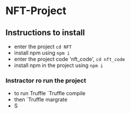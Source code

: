 # NFT-Project

## Instructions to install

* enter the project `cd NFT`
* install npm using `npm i`
* enter the project code 'nft_code', `cd nft_code`
* install npm in the project using `npm i`

### Instractor ro run the project 
 * to run Truffle `Truffle compile
 * then `Truffle margrate
 * S
